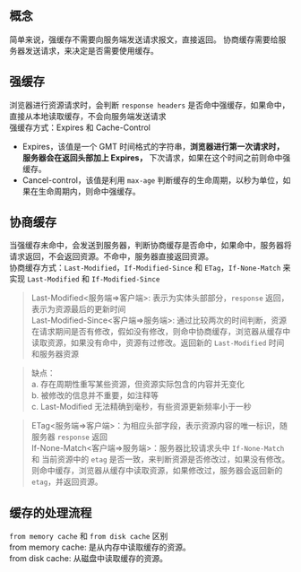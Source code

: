 <!--
 * @Author: Richard Chiang
 * @Date: 2021-03-22 10:51:35
 * @LastEditor: Richard Chiang
 * @LastEditTime: 2021-03-22 14:12:05
 * @Email: 19875991227@163.com
 * @Description: 
-->
## 概念  
简单来说，强缓存不需要向服务端发送请求报文，直接返回。
协商缓存需要给服务器发送请求，来决定是否需要使用缓存。  

## 强缓存  
浏览器进行资源请求时，会判断 <code>response headers</code> 是否命中强缓存，如果命中，直接从本地读取缓存，不会向服务端发送请求    
强缓存方式：Expires 和 Cache-Control  
* Expires，该值是一个 GMT 时间格式的字符串，**浏览器进行第一次请求时，服务器会在返回头部加上 Expires，** 下次请求，如果在这个时间之前则命中强缓存。  
* Cancel-control，该值是利用 <code>max-age</code> 判断缓存的生命周期，以秒为单位，如果在生命周期内，则命中强缓存。  


## 协商缓存  
当强缓存未命中，会发送到服务器，判断协商缓存是否命中，如果命中，服务器将请求返回，不会返回资源。不命中，服务器直接返回资源。  
协商缓存方式：<code>Last-Modified</code>，<code>If-Modified-Since</code> 和 <code>ETag</code>，<code>If-None-Match</code> 来实现 <code>Last-Modified</code> 和 <code>If-Modified-Since</code>  
> Last-Modified<服务端=>客户端>: 表示为实体头部部分，<code>response</code> 返回，表示为资源最后的更新时间  
Last-Modified-Since<客户端=>服务端>: 通过比较两次的时间判断，资源在请求期间是否有修改，假如没有修改，则命中协商缓存，浏览器从缓存中读取资源，如果没有命中，资源有过修改。返回新的 <code>Last-Modified</code> 时间和服务器资源  

> 缺点：  
a. 存在周期性重写某些资源，但资源实际包含的内容并无变化  
b. 被修改的信息并不重要，如注释等  
c. Last-Modified 无法精确到毫秒，有些资源更新频率小于一秒  

> ETag<服务端=>客户端>：为相应头部字段，表示资源内容的唯一标识，随服务器 <code>response</code> 返回  
If-None-Match<客户端=>服务端>：服务器比较请求头中  <code>If-None-Match</code> 和 当前资源中的 <code>etag</code> 是否一致，来判断资源是否修改过，如果没有修改。则命中缓存，浏览器从缓存中读取资源，如果修改过，服务器会返回新的 <code>etag</code>，并返回资源。

## 缓存的处理流程  
<code>from memory cache</code> 和 <code>from disk cache</code> 区别  
from memory cache: 是从内存中读取缓存的资源。  
from disk cache: 从磁盘中读取缓存的资源。